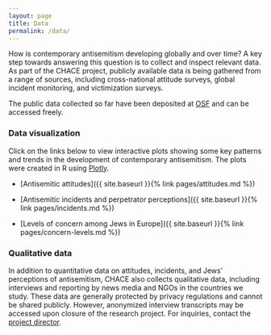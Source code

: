 ```yaml
---
layout: page
title: Data
permalink: /data/
---
```


How is contemporary antisemitism developing globally and over time? A key step towards answering this question is to collect and inspect relevant data. As part of the CHACE project, publicly available data is being gathered from a range of sources, including cross-national attitude surveys, global incident monitoring, and victimization surveys.

The public data collected so far have been deposited at [OSF](https://osf.io/m4yba/) and can be accessed freely.

### Data visualization

Click on the links below to view interactive plots showing some key patterns and trends in the development of contemporary antisemitism. The plots were created in R using [Plotly](https://plotly.com/ggplot2/getting-started/).

- [Antisemitic attitudes]({{ site.baseurl }}{% link pages/attitudes.md %})

- [Antisemitic incidents and perpetrator perceptions]({{ site.baseurl }}{% link pages/incidents.md %})

- [Levels of concern among Jews in Europe]({{ site.baseurl }}{% link pages/concern-levels.md %})

### Qualitative data

In addition to quantitative data on attitudes, incidents, and Jews' perceptions of antisemitism, CHACE also collects qualitative data, including interviews and reporting by news media and NGOs in the countries we study. These data are generally protected by privacy regulations and cannot be shared publicly. However, anonymized interview transcripts may be accessed upon closure of the research project. For inquiries, contact the [project director](mailto:j.d.enstad@socialresearch.no).